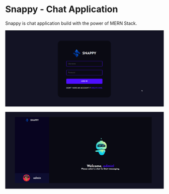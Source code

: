 # Snappy - Chat Application 
Snappy is chat application build with the power of MERN Stack.


![login page](./images/snappy_login.png)

![home page](./images/snappy.png)